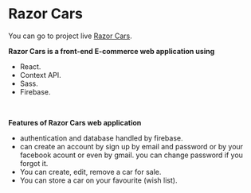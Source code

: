 # Razor Cars

You can go to project live [Razor Cars](https://razor-cars.netlify.app/).

**Razor Cars is a front-end E-commerce web application using**

-   React.
-   Context API.
-   Sass.
-   Firebase.

<br/>

**Features of Razor Cars web application**

-   authentication and database handled by firebase.
-   can create an account by sign up by email and password or by your facebook acount or even by gmail. you can change password if you forgot it.
-   You can create, edit, remove a car for sale.
-   You can store a car on your favourite (wish list).
